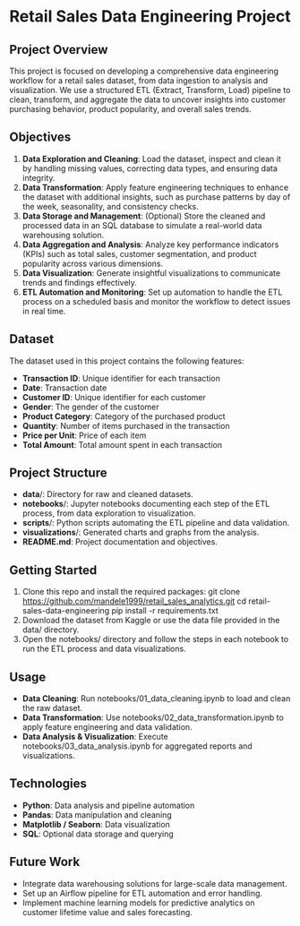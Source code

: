 # Retail Sales Data Engineering Project 
## Project Overview
This project is focused on developing a comprehensive data engineering workflow for a retail sales dataset, from data ingestion to analysis and visualization. We use a structured ETL (Extract, Transform, Load) pipeline to clean, transform, and aggregate the data to uncover insights into customer purchasing behavior, product popularity, and overall sales trends.

## Objectives
1. **Data Exploration and Cleaning**: Load the dataset, inspect and clean it by handling missing values, correcting data types, and ensuring data integrity.
2. **Data Transformation**: Apply feature engineering techniques to enhance the dataset with additional insights, such as purchase patterns by day of the week, seasonality, and consistency checks.
3. **Data Storage and Management**: (Optional) Store the cleaned and processed data in an SQL database to simulate a real-world data warehousing solution.
4. **Data Aggregation and Analysis**: Analyze key performance indicators (KPIs) such as total sales, customer segmentation, and product popularity across various dimensions.
5. **Data Visualization**: Generate insightful visualizations to communicate trends and findings effectively.
6. **ETL Automation and Monitoring**: Set up automation to handle the ETL process on a scheduled basis and monitor the workflow to detect issues in real time.
## Dataset
The dataset used in this project contains the following features:

* **Transaction ID**: Unique identifier for each transaction
* **Date**: Transaction date
* **Customer ID**: Unique identifier for each customer
* **Gender**: The gender of the customer
* **Product Category**: Category of the purchased product
* **Quantity**: Number of items purchased in the transaction
* **Price per Unit**: Price of each item
* **Total Amount**: Total amount spent in each transaction
## Project Structure
* **data**/: Directory for raw and cleaned datasets.
* **notebooks**/: Jupyter notebooks documenting each step of the ETL process, from data exploration to visualization.
* **scripts**/: Python scripts automating the ETL pipeline and data validation.
* **visualizations**/: Generated charts and graphs from the analysis.
* **README.md**: Project documentation and objectives.
## Getting Started
1. Clone this repo and install the required packages:
   git clone https://github.com/mandele1999/retail_sales_analytics.git
   cd retail-sales-data-engineering
   pip install -r requirements.txt
2. Download the dataset from Kaggle or use the data file provided in the data/ directory.
3. Open the notebooks/ directory and follow the steps in each notebook to run the ETL process and data visualizations.
## Usage
* **Data Cleaning**: Run notebooks/01_data_cleaning.ipynb to load and clean the raw dataset.
* **Data Transformation**: Use notebooks/02_data_transformation.ipynb to apply feature engineering and data validation.
* **Data Analysis & Visualization**: Execute notebooks/03_data_analysis.ipynb for aggregated reports and visualizations.
## Technologies
* **Python**: Data analysis and pipeline automation
* **Pandas**: Data manipulation and cleaning
* **Matplotlib / Seaborn**: Data visualization
* **SQL**: Optional data storage and querying
## Future Work
* Integrate data warehousing solutions for large-scale data management.
* Set up an Airflow pipeline for ETL automation and error handling.
* Implement machine learning models for predictive analytics on customer lifetime value and sales forecasting.
